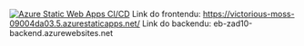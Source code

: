 [![Azure Static Web Apps CI/CD](https://github.com/JakubPawlicki/EB_zad_10/actions/workflows/ci_cd.yml/badge.svg)](https://github.com/JakubPawlicki/EB_zad_10/actions/workflows/ci_cd.yml)
Link do frontendu: https://victorious-moss-09004da03.5.azurestaticapps.net/
Link do backendu: eb-zad10-backend.azurewebsites.net
